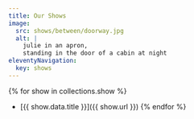 ```yaml
---
title: Our Shows
image:
  src: shows/between/doorway.jpg
  alt: |
    julie in an apron,
    standing in the door of a cabin at night
eleventyNavigation:
  key: shows
---
```


{% for show in collections.show %}
- [{{ show.data.title }}]({{ show.url }})
{% endfor %}
